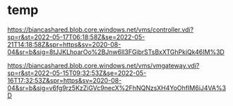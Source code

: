 # temp

https://biancashared.blob.core.windows.net/vms/controller.vdi?sp=r&st=2022-05-17T06:18:58Z&se=2022-05-21T14:18:58Z&spr=https&sv=2020-08-04&sr=b&sig=8tJJKLhoarOo%2BJnw6ll3FGibrSTsBxXTGhPkiQk46IM%3D


https://biancashared.blob.core.windows.net/vms/vmgateway.vdi?sp=r&st=2022-05-15T09:32:53Z&se=2022-05-16T17:32:53Z&spr=https&sv=2020-08-04&sr=b&sig=v6fg9rz5KzZiGVc9necX%2FhNQNzsXH4YoOhfIM6iJ4VA%3D
